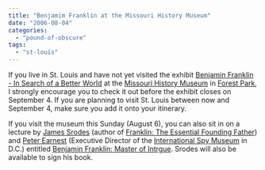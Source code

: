 ```yaml
---
title: "Benjamim Franklin at the Missouri History Museum"
date: "2006-08-04"
categories: 
  - "pound-of-obscure"
tags: 
  - "st-louis"
---
```


If you live in St. Louis and have not yet visited the exhibit [Benjamin Franklin - In Search of a Better World](http://www.mohistory.org/content/HomePage/allaboutfranklin.aspx "Benjamin Franklin - In Search of a Better World") at the [Missouri History Museum](http://www.mohistory.org/content/HomePage/HomePage.aspx "Missouri Historical Society - Missouri History Museum") in [Forest Park](http://stlouis.missouri.org/citygov/parks/forestpark/ "City of St. Louis: Forest Park"), I strongly encourage you to check it out before the exhibit closes on September 4. If you are planning to visit St. Louis between now and September 4, make sure you add it onto your itinerary.

If you visit the museum this Sunday (August 6), you can also sit in on a lecture by [James Srodes](http://www.jamessrodes.com/ "James Srodes - Home") (author of [Franklin: The Essential Founding Father](http://www.amazon.com/gp/product/0895261634/sr=1-1/qid=1154708407/ref=sr_1_1/002-0054287-6120840?ie=UTF8&s=books "amazon.com - Franklin: Essential Founding Father")) and [Peter Earnest](http://cicentre.com/intelligencespeakers/ISB_A-K/SP_EARNEST_E_Peter.htm "Intelligence Speakers Bureau - E. Peter Earnest") (Executive Director of the [International Spy Museum](http://www.spymuseum.org/index.asp "International Spy Museum") in D.C.) entitled [Benjamin Franklin: Master of Intrgue](http://www.mohistory.org/content/EventCalendar/EventSummary.aspx?Date=8/1/2006#8/6/2006 "Lecture - Benjamin Franklin: Master of Intrigue"). Srodes will also be available to sign his book.
